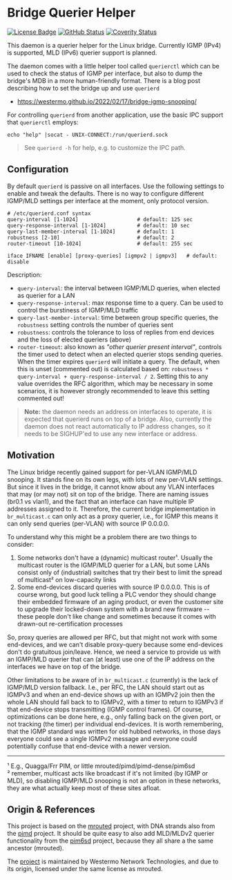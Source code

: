 Bridge Querier Helper
=====================
[![License Badge][]][License] [![GitHub Status][]][GitHub] [![Coverity Status][]][Coverity Scan]

This daemon is a querier helper for the Linux bridge.  Currently IGMP
(IPv4) is supported, MLD (IPv6) querier support is planned.

The daemon comes with a little helper tool called `querierctl` which
can be used to check the status of IGMP per interface, but also to
dump the bridge's MDB in a more human-friendly format.  There is a
blog post describing how to set the bridge up and use `querierd`

  * https://westermo.github.io/2022/02/17/bridge-igmp-snooping/

For controlling `querierd` from another application, use the basic IPC
support that `querierctl` employs:

    echo "help" |socat - UNIX-CONNECT:/run/querierd.sock

> See `querierd -h` for help, e.g. to customize the IPC path.


Configuration
-------------

By default `querierd` is passive on all interfaces.  Use the following
settings to enable and tweak the defaults.  There is no way to configure
different IGMP/MLD settings per interface at the moment, only protocol
version.

    # /etc/querierd.conf syntax
    query-interval [1-1024]                   # default: 125 sec
    query-response-interval [1-1024]          # default: 10 sec
    query-last-member-interval [1-1024]       # default: 1
    robustness [2-10]                         # default: 2
    router-timeout [10-1024]                  # default: 255 sec
    
    iface IFNAME [enable] [proxy-queries] [igmpv2 | igmpv3]   # default: disable

Description:

  * `query-interval`: the interval between IGMP/MLD queries, when
    elected as querier for a LAN
  * `query-response-interval`: max response time to a query.  Can be
    used to control the burstiness of IGMP/MLD traffic
  * `query-last-member-interval`: time between group specific queries,
    the `robustness` setting controls the number of queries sent
  * `robustness`: controls the tolerance to loss of replies from end
    devices and the loss of elected queriers (above)
  * `router-timeout`: also known as *"other querier present interval"*,
    controls the timer used to detect when an elected querier stops
    sending queries.  When the timer expires `querierd` will initiate a
    query.  The default, when this is unset (commented out) is
    calculated based on: `robustness * query-interval +
    query-response-interval / 2`.  Setting this to any value overrides
    the RFC algorithm, which may be necessary in some scenarios, it is
    however strongly recommended to leave this setting commented out!

> **Note:** the daemon needs an address on interfaces to operate, it is
> expected that querierd runs on top of a bridge. Also, currently the
> daemon does not react automatically to IP address changes, so it needs
> to be SIGHUP'ed to use any new interface or address.


Motivation
----------

The Linux bridge recently gained support for per-VLAN IGMP/MLD snooping.
It stands fine on its own legs, with lots of new per-VLAN settings.  But
since it lives in the bridge, it cannot know about any VLAN interfaces
that may (or may not) sit on top of the bridge.  There are naming issues
(br0.1 vs vlan1), and the fact that an interface can have multiple IP
addresses assigned to it.  Therefore, the current bridge implementation
in `br_multicast.c` can only act as a proxy querier, i.e., for IGMP this
means it can only send queries (per-VLAN) with source IP 0.0.0.0.

To understand why this might be a problem there are two things to
consider:

  1. Some networks don't have a (dynamic) multicast router¹.  Usually the
     multicast router is the IGMP/MLD querier for a LAN, but some LANs
     consist only of (industrial) switches that try their best to limit
     the spread of multicast² on low-capacity links
  2. Some end-devices discard queries with source IP 0.0.0.0.  This is
     of course wrong, but good luck telling a PLC vendor they should
     change their embedded firmware of an aging product, or even the
     customer site to upgrade their locked-down system with a brand new
     firmware -- these people don't like change and sometimes because it
     comes with drawn-out re-certification processes

So, proxy queries are allowed per RFC, but that might not work with some
end-devices, and we can't disable proxy-query because some end-devices
don't do gratuitous join/leave.  Hence, we need a service to provide us
with an IGMP/MLD querier that can (at least) use one of the IP address
on the interfaces we have on top of the bridge.

Other limitations to be aware of in `br_multicast.c` (currently) is the
lack of IGMP/MLD version fallback.  I.e., per RFC, the LAN should start
out as IGMPv3 and when an end-device shows up with an IGMPv2 join then
the whole LAN should fall back to to IGMPv2, with a timer to return to
IGMPv3 if that end-device stops transmitting (IGMP control frames).  Of
course, optimizations can be done here, e.g., only falling back on the
given port, or not tracking (the timer) per individual end-devices.  It
is worth remembering, that the IGMP standard was written for old hubbed
networks, in those days everyone could see a single IGMPv2 message and
everyone could potentially confuse that end-device with a newer version.

_____
¹ E.g., Quagga/Frr PIM, or little mrouted/pimd/pimd-dense/pim6sd  
² remember, multicast acts like broadcast if it's not limited (by IGMP
  or MLD), so disabling IGMP/MLD snooping is not an option in these
  networks, they are what actually keep most of these sites afloat.


Origin & References
-------------------

This project is based on the [mrouted][] project, with DNA strands also from
the [pimd][] project.  It should be quite easy to also add MLD/MLDv2 querier
functionality from the [pim6sd][] project, because they all share a the same
ancestor (mrouted).

The [project][1] is maintained by Westermo Network Technologies, and due to
its origin, licensed under the same license as mrouted.

[1]:               https://github.com/westermo/querierd/
[GitHub]:          https://github.com/westermo/querierd/actions/workflows/build.yml/
[GitHub Status]:   https://github.com/westermo/querierd/actions/workflows/build.yml/badge.svg
[License]:         http://www.openbsd.org/cgi-bin/cvsweb/src/usr.sbin/mrouted/LICENSE
[License Badge]:   https://img.shields.io/badge/License-BSD%203--Clause-blue.svg
[Coverity Scan]:   https://scan.coverity.com/projects/24475
[Coverity Status]: https://scan.coverity.com/projects/24475/badge.svg
[mrouted]:         https://github.com/troglobit/mrouted/
[pimd]:            https://github.com/troglobit/pimd/
[pim6sd]:          https://github.com/troglobit/pim6sd/

